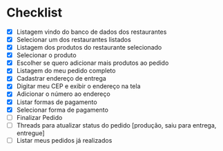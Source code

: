 # Checklist

- [x] Listagem vindo do banco de dados dos restaurantes
- [x] Selecionar um dos restaurantes listados
- [x] Listagem dos produtos do restaurante selecionado
- [x] Selecionar o produto
- [x] Escolher se quero adicionar mais produtos ao pedido
- [x] Listagem do meu pedido completo
- [x] Cadastrar endereço de entrega
- [x] Digitar meu CEP e exibir o endereço na tela
- [x] Adicionar o número ao endereço
- [x] Listar formas de pagamento
- [x] Selecionar forma de pagamento
- [ ] Finalizar Pedido
- [ ] Threads para atualizar status do pedido [produção, saiu para entrega, entregue]
- [ ] Listar meus pedidos já realizados
